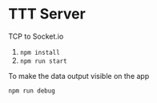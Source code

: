 # TTT Server

TCP to Socket.io 

1. `npm install`
2. `npm run start`

To make the data output visible on the app

`npm run debug`

